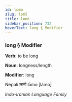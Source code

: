 ```yaml
---
id: lomö
slug: lomö
title: lomö
sidebar_position: 732
hoverText: long § Modifier
---
```


### long § Modifier

**Verb**: to be long

**Noun**: longness/length

**Modifier**: long

Nepali लामो lāmo [lämo]

*Indo-Iranian Language Family*